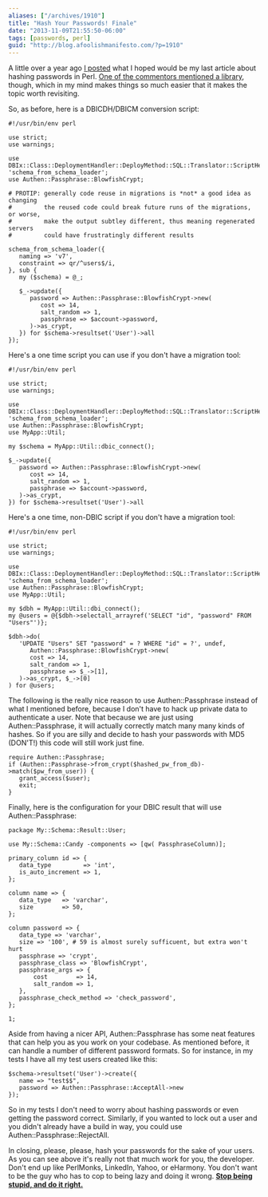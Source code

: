 ```yaml
---
aliases: ["/archives/1910"]
title: "Hash Your Passwords! Finale"
date: "2013-11-09T21:55:50-06:00"
tags: [passwords, perl]
guid: "http://blog.afoolishmanifesto.com/?p=1910"
---
```

A little over a year ago [I posted](/archives/1695) what I hoped would be my last article about hashing passwords in Perl. [One of the commentors mentioned a library](/archives/1695#comment-2876), though, which in my mind makes things so much easier that it makes the topic worth revisiting.

So, as before, here is a DBICDH/DBICM conversion script:

    #!/usr/bin/env perl

    use strict;
    use warnings;

    use DBIx::Class::DeploymentHandler::DeployMethod::SQL::Translator::ScriptHelpers 'schema_from_schema_loader';
    use Authen::Passphrase::BlowfishCrypt;

    # PROTIP: generally code reuse in migrations is *not* a good idea as changing
    #         the reused code could break future runs of the migrations, or worse,
    #         make the output subtley different, thus meaning regenerated servers
    #         could have frustratingly different results

    schema_from_schema_loader({
       naming => 'v7',
       constraint => qr/^users$/i,
    }, sub {
       my ($schema) = @_;

       $_->update({
          password => Authen::Passphrase::BlowfishCrypt->new(
             cost => 14,
             salt_random => 1,
             passphrase => $account->password,
          )->as_crypt,
       }) for $schema->resultset('User')->all
    });

Here's a one time script you can use if you don't have a migration tool:

    #!/usr/bin/env perl

    use strict;
    use warnings;

    use DBIx::Class::DeploymentHandler::DeployMethod::SQL::Translator::ScriptHelpers 'schema_from_schema_loader';
    use Authen::Passphrase::BlowfishCrypt;
    use MyApp::Util;

    my $schema = MyApp::Util::dbic_connect();

    $_->update({
       password => Authen::Passphrase::BlowfishCrypt->new(
          cost => 14,
          salt_random => 1,
          passphrase => $account->password,
       )->as_crypt,
    }) for $schema->resultset('User')->all

Here's a one time, non-DBIC script if you don't have a migration tool:

    #!/usr/bin/env perl

    use strict;
    use warnings;

    use DBIx::Class::DeploymentHandler::DeployMethod::SQL::Translator::ScriptHelpers 'schema_from_schema_loader';
    use Authen::Passphrase::BlowfishCrypt;
    use MyApp::Util;

    my $dbh = MyApp::Util::dbi_connect();
    my @users = @{$dbh->selectall_arrayref('SELECT "id", "password" FROM "Users"')};

    $dbh->do(
       'UPDATE "Users" SET "password" = ? WHERE "id" = ?', undef,
          Authen::Passphrase::BlowfishCrypt->new(
          cost => 14,
          salt_random => 1,
          passphrase => $_->[1],
       )->as_crypt, $_->[0]
    ) for @users;

The following is the really nice reason to use Authen::Passphrase instead of what I mentioned before, because I don't have to hack up private data to authenticate a user. Note that because we are just using Authen::Passphrase, it will actually correctly match many many kinds of hashes. So if you are silly and decide to hash your passwords with MD5 (DON'T!) this code will still work just fine.

    require Authen::Passphrase;
    if (Authen::Passphrase->from_crypt($hashed_pw_from_db)->match($pw_from_user)) {
       grant_access($user);
       exit;
    }

Finally, here is the configuration for your DBIC result that will use Authen::Passphrase:

    package My::Schema::Result::User;

    use My::Schema::Candy -components => [qw( PassphraseColumn)];

    primary_column id => {
       data_type         => 'int',
       is_auto_increment => 1,
    };

    column name => {
       data_type   => 'varchar',
       size        => 50,
    };

    column password => {
       data_type => 'varchar',
       size => '100', # 59 is almost surely sufficuent, but extra won't hurt
       passphrase => 'crypt',
       passphrase_class => 'BlowfishCrypt',
       passphrase_args => {
           cost        => 14,
           salt_random => 1,
       },
       passphrase_check_method => 'check_password',
    };

    1;

Aside from having a nicer API, Authen::Passphrase has some neat features that can help you as you work on your codebase. As mentioned before, it can handle a number of different password formats. So for instance, in my tests I have all my test users created like this:

    $schema->resultset('User')->create({
       name => "test$$",
       password => Authen::Passphrase::AcceptAll->new
    });

So in my tests I don't need to worry about hashing passwords or even getting the password correct. Similarly, if you wanted to lock out a user and you didn't already have a build in way, you could use Authen::Passphrase::RejectAll.

In closing, please, please, hash your passwords for the sake of your users. As you can see above it's really not that much work for you, the developer. Don't end up like PerlMonks, LinkedIn, Yahoo, or eHarmony. You don't want to be the guy who has to cop to being lazy and doing it wrong. [**Stop being stupid, and do it right.**](http://www.quora.com/Driving/What-are-some-parallel-parking-tips)
